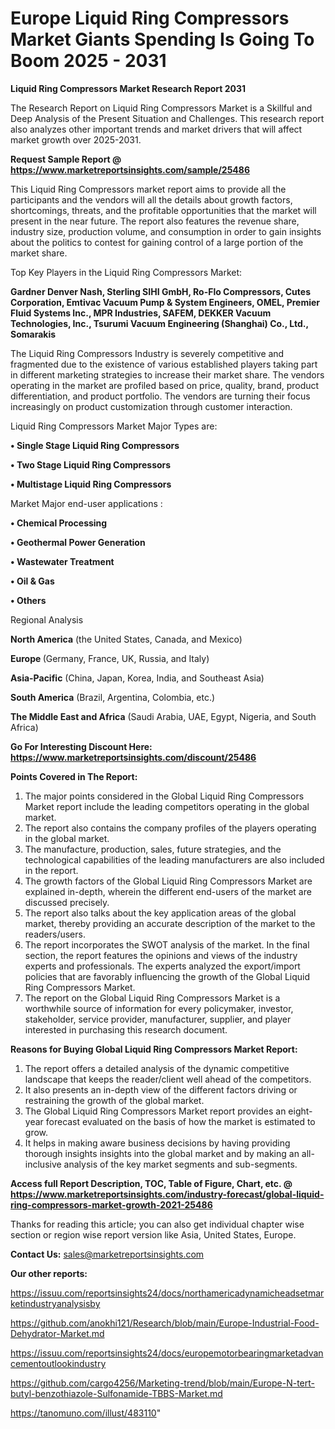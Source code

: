 # Europe Liquid Ring Compressors Market Giants Spending Is Going To Boom 2025 - 2031

<strong>Liquid Ring Compressors Market Research Report 2031</strong>

The Research Report on Liquid Ring Compressors Market is a Skillful and Deep Analysis of the Present Situation and Challenges. This research report also analyzes other important trends and market drivers that will affect market growth over 2025-2031.

<strong>Request Sample Report @ <a href=https://www.marketreportsinsights.com/sample/25486>https://www.marketreportsinsights.com/sample/25486</a></strong>

This Liquid Ring Compressors market report aims to provide all the participants and the vendors will all the details about growth factors, shortcomings, threats, and the profitable opportunities that the market will present in the near future. The report also features the revenue share, industry size, production volume, and consumption in order to gain insights about the politics to contest for gaining control of a large portion of the market share.

Top Key Players in the Liquid Ring Compressors Market:

<strong>Gardner Denver Nash, Sterling SIHI GmbH, Ro-Flo Compressors, Cutes Corporation, Emtivac Vacuum Pump & System Engineers, OMEL, Premier Fluid Systems Inc., MPR Industries, SAFEM, DEKKER Vacuum Technologies, Inc., Tsurumi Vacuum Engineering (Shanghai) Co., Ltd., Somarakis</strong>

The Liquid Ring Compressors Industry is severely competitive and fragmented due to the existence of various established players taking part in different marketing strategies to increase their market share. The vendors operating in the market are profiled based on price, quality, brand, product differentiation, and product portfolio. The vendors are turning their focus increasingly on product customization through customer interaction.

Liquid Ring Compressors Market Major Types are:

<strong>• Single Stage Liquid Ring Compressors

• Two Stage Liquid Ring Compressors

• Multistage Liquid Ring Compressors</strong>

Market Major end-user applications :

<strong>• Chemical Processing

• Geothermal Power Generation

• Wastewater Treatment

• Oil & Gas

• Others</strong>

Regional Analysis

</u><strong><b>North America</b></strong> (the United States, Canada, and Mexico)

<strong><b>Europe </b></strong>(Germany, France, UK, Russia, and Italy)

<strong><b>Asia-Pacific</b></strong> (China, Japan, Korea, India, and Southeast Asia)

<strong><b>South America</b></strong> (Brazil, Argentina, Colombia, etc.)

<strong><b>The Middle East and Africa</b></strong> (Saudi Arabia, UAE, Egypt, Nigeria, and South Africa)

<strong>Go For Interesting Discount Here: <a href=https://www.marketreportsinsights.com/discount/25486>https://www.marketreportsinsights.com/discount/25486</a></strong>

<strong>Points Covered in The Report:</strong>
<ol>
  <li>The major points considered in the Global Liquid Ring Compressors Market report include the leading competitors operating in the global market.</li>
  <li>The report also contains the company profiles of the players operating in the global market.</li>
  <li>The manufacture, production, sales, future strategies, and the technological capabilities of the leading manufacturers are also included in the report.</li>
  <li>The growth factors of the Global Liquid Ring Compressors Market are explained in-depth, wherein the different end-users of the market are discussed precisely.</li>
  <li>The report also talks about the key application areas of the global market, thereby providing an accurate description of the market to the readers/users.</li>
  <li>The report incorporates the SWOT analysis of the market. In the final section, the report features the opinions and views of the industry experts and professionals. The experts analyzed the export/import policies that are favorably influencing the growth of the Global Liquid Ring Compressors Market.</li>
  <li>The report on the Global Liquid Ring Compressors Market is a worthwhile source of information for every policymaker, investor, stakeholder, service provider, manufacturer, supplier, and player interested in purchasing this research document.</li>
</ol>
<strong>Reasons for Buying Global Liquid Ring Compressors Market Report:</strong>

<ol>
  <li>The report offers a detailed analysis of the dynamic competitive landscape that keeps the reader/client well ahead of the competitors.</li>
  <li>It also presents an in-depth view of the different factors driving or restraining the growth of the global market.</li>
  <li>The Global Liquid Ring Compressors Market report provides an eight-year forecast evaluated on the basis of how the market is estimated to grow.</li>
  <li>It helps in making aware business decisions by having providing thorough insights insights into the global market and by making an all-inclusive analysis of the key market segments and sub-segments.</li>
</ol>
<strong>Access full Report Description, TOC, Table of Figure, Chart, etc. @ <a href=https://www.marketreportsinsights.com/industry-forecast/global-liquid-ring-compressors-market-growth-2021-25486>https://www.marketreportsinsights.com/industry-forecast/global-liquid-ring-compressors-market-growth-2021-25486</a></strong>


Thanks for reading this article; you can also get individual chapter wise section or region wise report version like Asia, United States, Europe.

<strong>Contact Us:</strong>
sales@marketreportsinsights.com

<strong>Our other reports:</strong>

<a href=https://issuu.com/reportsinsights24/docs/northamericadynamicheadsetmarketindustryanalysisby>https://issuu.com/reportsinsights24/docs/northamericadynamicheadsetmarketindustryanalysisby</a>

<a href=https://github.com/anokhi121/Research/blob/main/Europe-Industrial-Food-Dehydrator-Market.md>https://github.com/anokhi121/Research/blob/main/Europe-Industrial-Food-Dehydrator-Market.md</a>

<a href=https://issuu.com/reportsinsights24/docs/europemotorbearingmarketadvancementoutlookindustry>https://issuu.com/reportsinsights24/docs/europemotorbearingmarketadvancementoutlookindustry</a>

<a href=https://github.com/cargo4256/Marketing-trend/blob/main/Europe-N-tert-butyl-benzothiazole-Sulfonamide-TBBS-Market.md>https://github.com/cargo4256/Marketing-trend/blob/main/Europe-N-tert-butyl-benzothiazole-Sulfonamide-TBBS-Market.md</a>

<a href=https://tanomuno.com/illust/483110>https://tanomuno.com/illust/483110</a>"
